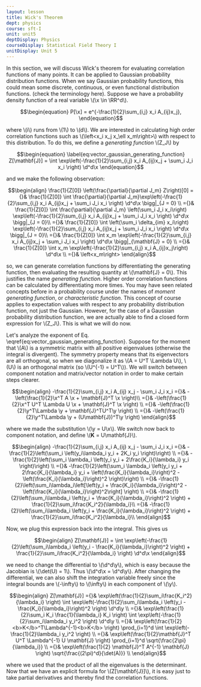 ```yaml
---
layout: lesson
title: Wick's Theorem 
dept: physics
course: sft-I
unit: unit5
deptDisplay: Physics
courseDisplay: Statistical Field Theory I
unitDisplay: Unit 5
---
```

In this section, we will discuss Wick's theorem for evaluating correlation functions of many points. It can be applied to Gaussian probability distribution functions. When we say Gaussian probability functions, this could mean some discrete, continuous, or even functional distribution functions. (check the terminology here). Suppose we have a probability density function of a real variable \\(\x \in \RR^d\\). 

$$\begin{equation}
P[\x] = e^{-\frac{1}{2}\sum_{i,j} x_i A_{ij}x_j},
\end{equation}$$

where \\(i\\) runs from \\(1\\) to \\(d\\). We are interested in calculating high order correlation functions such as \\(\left<x_i x_j x_\ell x_m\right>\\) with respect to this distribution. To do this, we define a <i>generating function</i> \\(Z_J\\) by

$$\begin{equation} \label{eq:vector_gaussian_generating_function}
Z[\mathbf{J}] = \int \exp\left(-\frac{1}{2}\sum_{i,j} x_i A_{ij}x_j + \sum_i J_i x_i \right) \d^d\x 
\end{equation}$$

and we make the following observation:

$$\begin{align}
 \frac{1}{Z[0]} \left(\frac{\partial}{\partial J_m} Z\right)[0] ={}& \frac{1}{Z[0]} \int \frac{\partial}{\partial J_m}\exp\left(-\frac{1}{2}\sum_{i,j} x_i A_{ij}x_j + \sum_i J_i x_i \right) \d^d\x \bigg|_{J = 0} \\
={}&  \frac{1}{Z[0]} \int \frac{\partial}{\partial J_m} \left(\sum_i J_i x_i\right) \exp\left(-\frac{1}{2}\sum_{i,j} x_i A_{ij}x_j + \sum_i J_i x_i \right) \d^d\x  \bigg|_{J = 0}\\
={}&  \frac{1}{Z[0]} \int \left(\sum_i \delta_{im} x_i\right) \exp\left(-\frac{1}{2}\sum_{i,j} x_i A_{ij}x_j + \sum_i J_i x_i \right) \d^d\x  \bigg|_{J = 0}\\
={}&  \frac{1}{Z[0]} \int x_m \exp\left(-\frac{1}{2}\sum_{i,j} x_i A_{ij}x_j + \sum_i J_i x_i \right) \d^d\x \bigg|_{\mathbf{J} = 0} \\
={}&  \frac{1}{Z[0]} \int x_m \exp\left(-\frac{1}{2}\sum_{i,j} x_i A_{ij}x_j\right) \d^d\x \\
={}& \left<x_m\right>
\end{align}$$

so, we can generate correlation functions by differentiating the generating function, then evaluating the resulting quantity at \\(\mathbf{J} = 0\\). This justifies the name <i>generating function</i>. Higher order correlation functions can be calculated by differentiating more times. You may have seen related concepts before in a probability course under the names of <i>moment generating function</i>, or <i>characteristic function</i>. This concept of course applies to expectation values with respect to any probability distribution function, not just the Gaussian. However, for the case of a Gaussian probability distribution function, we are actually able to find a closed form expression for \\(Z_J\\). This is what we will do now. 

Let's analyze the exponent of Eq. \eqref{eq:vector_gaussian_generating_function}. Suppose for the moment that \\(A\\) is a symmetric matrix with all positive eigenvalues (otherwise the integral is divergent). The symmetry property means that its eigenvectors are all orthogonal, so when we diagonalize it as \\(A = U^T \Lambda U\\),  \\(U\\) is an orthogonal matrix (so \\(U^{-1} = U^T\\)). We will switch between component notation and matrix/vector notation in order to make certain steps clearer. 

$$\begin{align}
-\frac{1}{2}\sum_{i,j} x_i A_{ij} x_j - \sum_i J_i x_i ={}& -\left(\frac{1}{2}\x^T  A \x + \mathbf{J}^T \x \right)\\
={}& -\left(\frac{1}{2}\x^T U^T \Lambda U \x + \mathbf{J}^T \x \right) \\
={}& -\left(\frac{1}{2}\y^T\Lambda \y + \mathbf{J}^TU^T\y  \right) \\
={}& -\left(\frac{1}{2}\y^T\Lambda \y + (U\mathbf{J})^T\y  \right)
\end{align}$$

where we made the substitution \\(\y = U\x\\). We switch now back to component notation, and define \\(<b>K</b> = U\mathbf{J}\\). 

$$\begin{align}
-\frac{1}{2}\sum_{i,j} x_i A_{ij} x_j - \sum_i J_i x_i ={}& -\frac{1}{2}\left(\sum_i \left(y_i\lambda_i y_i  + 2K_i y_i  \right)\right) \\
={}& -\frac{1}{2}\left(\sum_i \lambda_i \left(y_i y_i + 2\frac{K_i}{\lambda_i} y_i  \right)\right) \\
={}& -\frac{1}{2}\left(\sum_i \lambda_i \left(y_i y_i + 2\frac{K_i}{\lambda_i} y_i + \left(\frac{K_i}{\lambda_i}\right)^2 - \left(\frac{K_i}{\lambda_i}\right)^2 \right)\right) \\
={}& -\frac{1}{2}\left(\sum_i\lambda_i\left[\left(y_i + \frac{K_i}{\lambda_i}\right)^2 - \left(\frac{K_i}{\lambda_i}\right)^2\right] \right) \\
={}& -\frac{1}{2}\left(\sum_i\lambda_i \left(y_i + \frac{K_i}{\lambda_i}\right)^2 \right) + \frac{1}{2}\sum_i\frac{K_i^2}{\lambda_i}\\
={}& -\frac{1}{2}\left(\sum_i\lambda_i \left(y_i + \frac{K_i}{\lambda_i}\right)^2 \right) + \frac{1}{2}\sum_i\frac{K_i^2}{\lambda_i}\\
\end{align}$$

Now, we plug this expression back into the integral. This gives us 

$$\begin{align}
Z[\mathbf{J}] = \int \exp\left(-\frac{1}{2}\left(\sum_i\lambda_i \left(y_i - \frac{K_i}{\lambda_i}\right)^2 \right) + \frac{1}{2}\sum_i\frac{K_i^2}{\lambda_i} \right) \d^d\x 
\end{align}$$

we need to change the differential to \\(\d^d\y\\), which is easy because the Jacobian is \\(\det(U) = 1\\). Thus \\(\d^d\x = \d^d\y\\). After changing the differential, we can also shift the integration variable freely since the integral bounds are \\(-\infty\\) to \\(\infty\\) in each component of \\(\y\\).

$$\begin{align}
Z[\mathbf{J}] ={}& \exp\left(\frac{1}{2}\sum_i\frac{K_i^2}{\lambda_i} \right) \int \exp\left(-\frac{1}{2}\sum_i\lambda_i \left(y_i - \frac{K_i}{\lambda_i}\right)^2 \right) \d^d\y \\
={}& \exp\left(\frac{1}{2}\sum_i K_i \frac{1}{\lambda_i} K_i \right) \int \exp\left(-\frac{1}{2}\sum_i\lambda_i y_i^2 \right) \d^d\y \\
={}& \exp\left(\frac{1}{2} <b>K</b>^T\Lambda^{-1}<b>K</b>  \right) \prod_{i=1}^d \int \exp\left(-\frac{1}{2}\lambda_i y_i^2 \right) \\
={}& \exp\left(\frac{1}{2}\mathbf{J}^T U^T \Lambda^{-1} U \mathbf{J}  \right) \prod_{i=1}^d \sqrt{\frac{2\pi}{\lambda_i}} \\
={}& \exp\left(\frac{1}{2} \mathbf{J}^T A^{-1} \mathbf{J} \right) \sqrt{\frac{(2\pi)^d}{\det(A)}} \\
\end{align}$$

where we used that the product of all the eigenvalues is the determinant. Now that we have an explicit formula for \\(Z[\mathbf{J}]\\), it is easy just to take partial derivatives and thereby find the correlation functions. 

 
